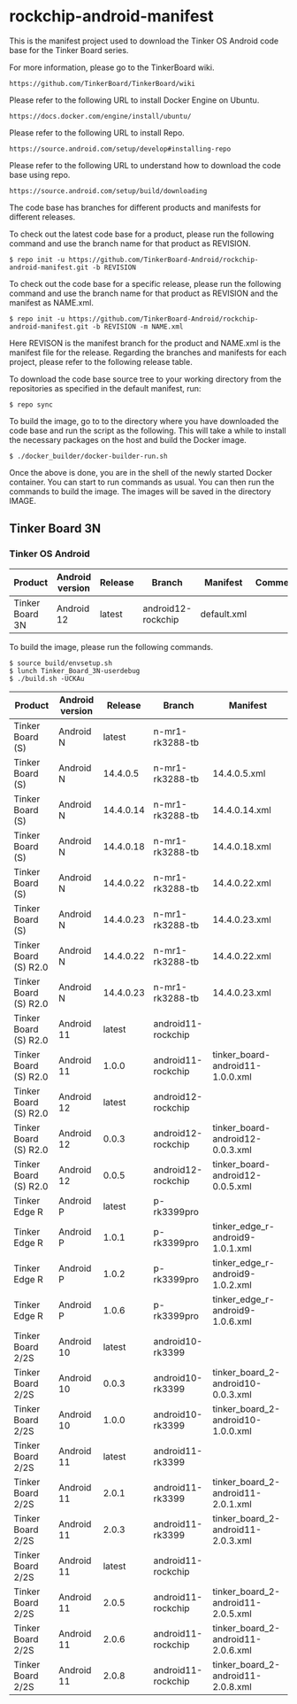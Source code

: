 # rockchip-android-manifest

This is the manifest project used to download the Tinker OS Android code base for the Tinker Board series.

For more information, please go to the TinkerBoard wiki.

    https://github.com/TinkerBoard/TinkerBoard/wiki

Please refer to the following URL to install Docker Engine on Ubuntu.

    https://docs.docker.com/engine/install/ubuntu/

Please refer to the following URL to install Repo. 

    https://source.android.com/setup/develop#installing-repo

Please refer to the following URL to understand how to download the code base using repo.

    https://source.android.com/setup/build/downloading

The code base has branches for different products and manifests for different releases.

To check out the latest code base for a product, please run the following command and use the branch name for that product as REVISION.

    $ repo init -u https://github.com/TinkerBoard-Android/rockchip-android-manifest.git -b REVISION

To check out the code base for a specific release, please run the following command and use the branch name for that product as REVISION and the manifest as NAME.xml.

    $ repo init -u https://github.com/TinkerBoard-Android/rockchip-android-manifest.git -b REVISION -m NAME.xml

Here REVISON is the manifest branch for the product and NAME.xml is the manifest file for the release. Regarding the branches and manifests for each project, please refer to the following release table.

To download the code base source tree to your working directory from the repositories as specified in the default manifest, run:

    $ repo sync

To build the image, go to to the directory where you have downloaded the code base and run the script as the following. This will take a while to install the necessary packages on the host and build the Docker image.

    $ ./docker_builder/docker-builder-run.sh

Once the above is done, you are in the shell of the newly started Docker container. You can start to run commands as usual. You can then run the commands to build the image. The images will be saved in the directory IMAGE.

## Tinker Board 3N
### Tinker OS Android
|Product|Android version|Release|Branch|Manifest|Comment|
|-|-|-|-|-|-|
|Tinker Board 3N|Android 12|latest|android12-rockchip|default.xml|

To build the image, please run the following commands.

    $ source build/envsetup.sh
    $ lunch Tinker_Board_3N-userdebug 
    $ ./build.sh -UCKAu

|Product|Android version|Release|Branch|Manifest|
|-|-|-|-|-|
|Tinker Board (S)|Android N|latest|n-mr1-rk3288-tb||
|Tinker Board (S)|Android N|14.4.0.5|n-mr1-rk3288-tb|14.4.0.5.xml|
|Tinker Board (S)|Android N|14.4.0.14|n-mr1-rk3288-tb|14.4.0.14.xml|
|Tinker Board (S)|Android N|14.4.0.18|n-mr1-rk3288-tb|14.4.0.18.xml|
|Tinker Board (S)|Android N|14.4.0.22|n-mr1-rk3288-tb|14.4.0.22.xml|
|Tinker Board (S)|Android N|14.4.0.23|n-mr1-rk3288-tb|14.4.0.23.xml|
|Tinker Board (S) R2.0|Android N|14.4.0.22|n-mr1-rk3288-tb|14.4.0.22.xml|
|Tinker Board (S) R2.0|Android N|14.4.0.23|n-mr1-rk3288-tb|14.4.0.23.xml|
|Tinker Board (S) R2.0|Android 11|latest|android11-rockchip||
|Tinker Board (S) R2.0|Android 11|1.0.0|android11-rockchip|tinker_board-android11-1.0.0.xml|
|Tinker Board (S) R2.0|Android 12|latest|android12-rockchip||
|Tinker Board (S) R2.0|Android 12|0.0.3|android12-rockchip|tinker_board-android12-0.0.3.xml|
|Tinker Board (S) R2.0|Android 12|0.0.5|android12-rockchip|tinker_board-android12-0.0.5.xml|
|Tinker Edge R|Android P|latest|p-rk3399pro||
|Tinker Edge R|Android P|1.0.1|p-rk3399pro|tinker_edge_r-android9-1.0.1.xml|
|Tinker Edge R|Android P|1.0.2|p-rk3399pro|tinker_edge_r-android9-1.0.2.xml|
|Tinker Edge R|Android P|1.0.6|p-rk3399pro|tinker_edge_r-android9-1.0.6.xml|
|Tinker Board 2/2S|Android 10|latest|android10-rk3399||
|Tinker Board 2/2S|Android 10|0.0.3|android10-rk3399|tinker_board_2-android10-0.0.3.xml|
|Tinker Board 2/2S|Android 10|1.0.0|android10-rk3399|tinker_board_2-android10-1.0.0.xml|
|Tinker Board 2/2S|Android 11|latest|android11-rk3399||
|Tinker Board 2/2S|Android 11|2.0.1|android11-rk3399|tinker_board_2-android11-2.0.1.xml|
|Tinker Board 2/2S|Android 11|2.0.3|android11-rk3399|tinker_board_2-android11-2.0.3.xml|
|Tinker Board 2/2S|Android 11|latest|android11-rockchip||
|Tinker Board 2/2S|Android 11|2.0.5|android11-rockchip|tinker_board_2-android11-2.0.5.xml|
|Tinker Board 2/2S|Android 11|2.0.6|android11-rockchip|tinker_board_2-android11-2.0.6.xml|
|Tinker Board 2/2S|Android 11|2.0.8|android11-rockchip|tinker_board_2-android11-2.0.8.xml|
